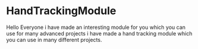 # HandTrackingModule
Hello Everyone i have made an interesting module for you which you can use for many advanced projects i have made a hand tracking module which you can use in many different projects. 
